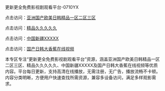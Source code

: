 更新更全免费影视剧观看平台-0710YX

点击访问：<a href="https://heiliaozj3tjd.pages.dev">亚洲国产欧美日韩精品一区二区三区</a>

点击访问：<a href="https://heiliaoe8ajia.pages.dev">精品久久久久久</a>

点击访问：<a href="https://heiliaoxqkkct.pages.dev">中国新疆XXXXX</a>

点击访问：<a href="https://heiliaoxwd5i8.pages.dev">国产日韩大香蕉在线视频</a>

本专区专注“更新更全免费影视剧观看平台”资源，涵盖亚洲国产欧美日韩精品一区二区三区、精品久久久久久、中国新疆XXXXX及国产日韩大香蕉在线视频等优质内容。平台每日更新，支持高清在线播放，无需注册，无广告，播放流畅不卡顿。内容分类明晰，方便用户快速查找所需资源，兼容多设备访问，满足多样观影需求。

<span style="display:none;">[Canonical link](https://github.com/bon20250710/so61 ）</span>
